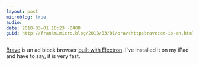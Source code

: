 ```yaml
---
layout: post
microblog: true
audio: 
date: 2018-03-01 10:23 -0400
guid: http://frankm.micro.blog/2018/03/01/bravehttpsbravecom-is-an.html
---
```

[Brave](https://brave.com/) is an ad block browser [built with Electron](http://scripting.com/2018/02/28/164705.html). I've installed it on my iPad and have to say, it is very fast.
